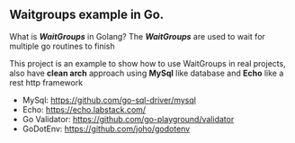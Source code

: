 ## Waitgroups example in Go.

What is ***WaitGroups*** in Golang?
The ***WaitGroups*** are used to wait for multiple go routines to finish

This project is an example to show how to use WaitGroups in real projects, also have  **clean arch** approach using **MySql** like database and **Echo** like a rest http framework

- MySql: https://github.com/go-sql-driver/mysql
- Echo: https://echo.labstack.com/
- Go Validator: https://github.com/go-playground/validator
- GoDotEnv: https://github.com/joho/godotenv